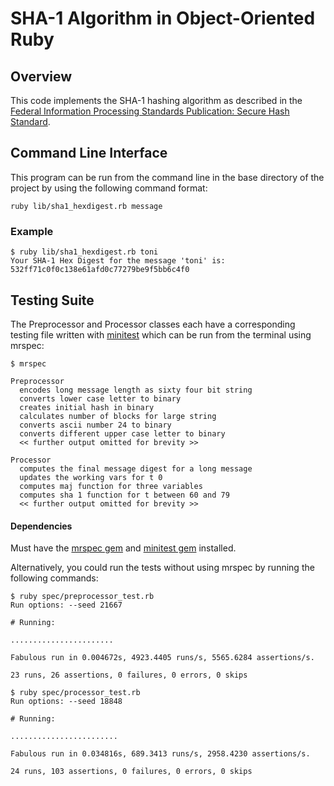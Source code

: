 # SHA-1 Algorithm in Object-Oriented Ruby

## Overview

This code implements the SHA-1 hashing algorithm as described in the [Federal Information Processing Standards Publication: Secure Hash Standard](http://nvlpubs.nist.gov/nistpubs/FIPS/NIST.FIPS.180-4.pdf).

## Command Line Interface

This program can be run from the command line in the base directory of the project by using the following command format:

```
ruby lib/sha1_hexdigest.rb message
```

### Example

```
$ ruby lib/sha1_hexdigest.rb toni
Your SHA-1 Hex Digest for the message 'toni' is:
532ff71c0f0c138e61afd0c77279be9f5bb6c4f0
```

## Testing Suite

The Preprocessor and Processor classes each have a corresponding testing file written with [minitest](https://github.com/seattlerb/minitest) which can be run from the terminal using mrspec:

```
$ mrspec

Preprocessor
  encodes long message length as sixty four bit string
  converts lower case letter to binary
  creates initial hash in binary
  calculates number of blocks for large string
  converts ascii number 24 to binary
  converts different upper case letter to binary
  << further output omitted for brevity >>

Processor
  computes the final message digest for a long message
  updates the working vars for t 0
  computes maj function for three variables
  computes sha 1 function for t between 60 and 79
  << further output omitted for brevity >>
```

#### Dependencies

Must have the [mrspec gem](https://github.com/JoshCheek/mrspec) and [minitest gem](https://github.com/seattlerb/minitest) installed.

Alternatively, you could run the tests without using mrspec by running the following commands:

```
$ ruby spec/preprocessor_test.rb
Run options: --seed 21667

# Running:

.......................

Fabulous run in 0.004672s, 4923.4405 runs/s, 5565.6284 assertions/s.

23 runs, 26 assertions, 0 failures, 0 errors, 0 skips

$ ruby spec/processor_test.rb
Run options: --seed 18848

# Running:

........................

Fabulous run in 0.034816s, 689.3413 runs/s, 2958.4230 assertions/s.

24 runs, 103 assertions, 0 failures, 0 errors, 0 skips
```
